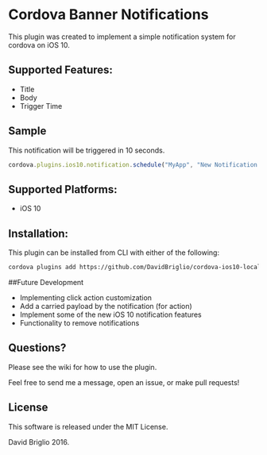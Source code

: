 # Cordova Banner Notifications

This plugin was created to implement a simple notification system for cordova on iOS 10.

## Supported Features:
- Title
- Body
- Trigger Time

## Sample
This notification will be triggered in 10 seconds.

```javascript
cordova.plugins.ios10.notification.schedule("MyApp", "New Notification!", 10.0);
```

## Supported Platforms:
- iOS 10

## Installation:
This plugin can be installed from CLI with either of the following:

```bash
cordova plugins add https://github.com/DavidBriglio/cordova-ios10-local-notification
```

##Future Development
- Implementing click action customization
- Add a carried payload by the notification (for action)
- Implement some of the new iOS 10 notification features
- Functionality to remove notifications

## Questions?
Please see the wiki for how to use the plugin.

Feel free to send me a message, open an issue, or make pull requests!


## License

This software is released under the MIT License.

David Briglio 2016.

